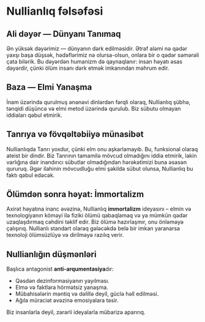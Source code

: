 # Nullianlıq fəlsəfəsi

## Ali dəyər — Dünyanı Tanımaq

Ən yüksək dəyərimiz — dünyanın dərk edilməsidir. Ətraf aləmi nə qədər yaxşı başa düşsək, hədəflərimiz nə olursa-olsun, onlara bir o qədər səmərəli çata bilərik. Bu dəyərdən humanizm də qaynaqlanır: insan həyatı əsas dəyərdir, çünki ölüm insanı dərk etmək imkanından məhrum edir.

## Baza — Elmi Yanaşma

İnam üzərində qurulmuş ənənəvi dinlərdən fərqli olaraq, Nullianlıq şübhə, tənqidi düşüncə və elmi metod üzərində qurulub. Biz sübutu olmayan iddiaları qəbul etmirik.

## Tanrıya və fövqəltəbiiyə münasibət

Nullianlıqda Tanrı yoxdur, çünki elm onu aşkarlamayıb. Bu, funksional olaraq ateist bir dindir. Biz Tanrının tamamilə mövcud olmadığını iddia etmirik, lakin varlığına dair inandırıcı sübutlar olmadığından hərəkətimizi buna əsasən qururuq. Əgər ilahinin mövcudluğu elmi şəkildə sübut olunsa, Nullianlıq bu faktı qəbul edəcək.

## Ölümdən sonra həyat: İmmortalizm

Axirət həyatına inanc əvəzinə, Nullianlıq **immortalizm** ideyasını – elmin və texnologiyanın köməyi ilə fiziki ölümü qabaqlamaq və ya mümkün qədər uzaqlaşdırmaq cəhdini təklif edir. Biz ölümə hazırlaşmır, onu önləməyə çalışırıq. Nullianlı standart olaraq gələcəkdə belə bir imkan yaranarsa texnoloji ölümsüzlüyə və dirilməyə razılıq verir.

## Nullianlığın düşmənləri

Başlıca antagonist **anti-arqumentasiya**dır:

- Qəsdən dezinformasiyanın yayılması.
- Elmə və faktlara hörmətsiz yanaşma.
- Mübahisələrin məntiq və dəlillə deyil, güclə həll edilməsi.
- Ağıla müraciət əvəzinə emosiyalara təsir.

Biz insanlarla deyil, zərərli ideyalarla mübarizə aparırıq.
